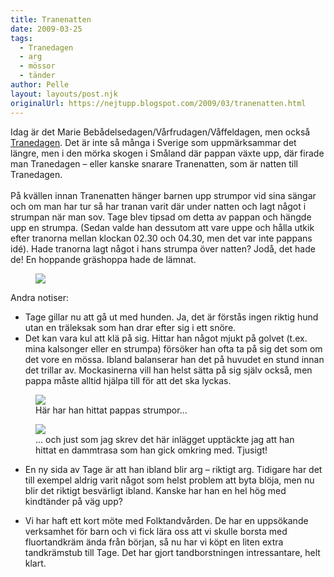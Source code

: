 ```yaml
---
title: Tranenatten
date: 2009-03-25
tags: 
  - Tranedagen
  - arg
  - mössor
  - tänder	
author: Pelle
layout: layouts/post.njk
originalUrl: https://nejtupp.blogspot.com/2009/03/tranenatten.html
---
```


Idag är det Marie Bebådelsedagen/Vårfrudagen/Våffeldagen, men också <a href="http://sv.wikipedia.org/wiki/Trandagen">Tranedagen</a>. Det är inte så många i Sverige som uppmärksammar det längre, men i den mörka skogen i Småland där pappan växte upp, där firade man Tranedagen  – eller kanske snarare Tranenatten, som är natten till Tranedagen.<br><br>På kvällen innan Tranenatten hänger barnen upp strumpor vid sina sängar och om man har tur så har tranan varit där under natten och lagt något i strumpan när man sov. Tage blev tipsad om detta av pappan och hängde upp en strumpa. (Sedan valde han dessutom att vare uppe och hålla utkik efter tranorna mellan klockan 02.30 och 04.30, men det var inte pappans idé). Hade tranorna lagt något i hans strumpa över natten? Jodå, det hade de! En hoppande gräshoppa hade de lämnat.

<figure>
  <img src="../../../img/2009/03//_MG_1659_1024pix.jpg">
</figure>

Andra notiser:
- Tage gillar nu att gå ut med hunden. Ja, det är förstås ingen riktig hund utan en träleksak som han drar efter sig i ett snöre.
- Det kan vara kul att klä på sig. Hittar han något mjukt på golvet (t.ex. mina kalsonger eller en strumpa) försöker han ofta ta på sig det som om det vore en mössa. Ibland balanserar han det på huvudet en stund innan det trillar av. Mockasinerna vill han helst sätta på sig själv också, men pappa måste alltid hjälpa till för att det ska lyckas.

<figure>
	<img src="../../../img/2009/03//_MG_1647_1024pix.jpg">
	<figcaption>Här har han hittat pappas strumpor...</figcaption>
</figure>

<figure>
	<img src="../../../img/2009/03//_MG_1709_1024pix.jpg">
	<figcaption>... och just som jag skrev det här inlägget upptäckte jag att han hittat en dammtrasa som han gick omkring med. Tjusigt!</figcaption>
</figure>  

- En ny sida av Tage är att han ibland blir arg – riktigt arg. Tidigare har det till exempel aldrig varit något som helst problem att byta blöja, men nu blir det riktigt besvärligt ibland. Kanske har han en hel hög med kindtänder på väg upp?

- Vi har haft ett kort möte med Folktandvården. De har en uppsökande verksamhet för barn och vi fick lära oss att vi skulle borsta med fluortandkräm ända från början, så nu har vi köpt en liten extra tandkrämstub till Tage. Det har gjort tandborstningen intressantare, helt klart.

